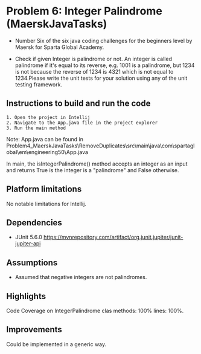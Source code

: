# Problem 6: Integer Palindrome (MaerskJavaTasks)
* Number Six of the six java coding challenges for the beginners level by Maersk for Sparta Global Academy.

* Check if given Integer is palindrome or not. An integer is called palindrome if it's equal to its reverse, e.g. 1001 is a palindrome, but 1234 is not because the reverse of 1234 is 4321 which is not equal to 1234.Please write the unit tests for your solution using any of the unit testing framework.

## Instructions to build and run the code

    1. Open the project in Intellij
    2. Navigate to the App.java file in the project explorer
    3. Run the main method

Note: App.java can be found in Problem4_MaerskJavaTasks\RemoveDuplicates\src\main\java\com\spartaglobal\em\engineering50\App.java

In main, the isIntegerPalindrome() method accepts an integer as an input and returns True is the integer is a "palindrome" and False otherwise.

## Platform limitations

No notable limitations for Intellij.

## Dependencies

* JUnit 5.6.0 https://mvnrepository.com/artifact/org.junit.jupiter/junit-jupiter-api 

## Assumptions

* Assumed that negative integers are not palindromes.

## Highlights

Code Coverage on IntegerPalindrome clas methods: 100% lines: 100%.

## Improvements

Could be implemented in a generic way.



